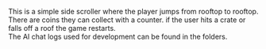 This is a simple side scroller where the player jumps from rooftop to rooftop. 
There are coins they can collect with a counter. 
if the user hits a crate or falls off a roof the game restarts.  
The AI chat logs used for development can be found in the folders.
